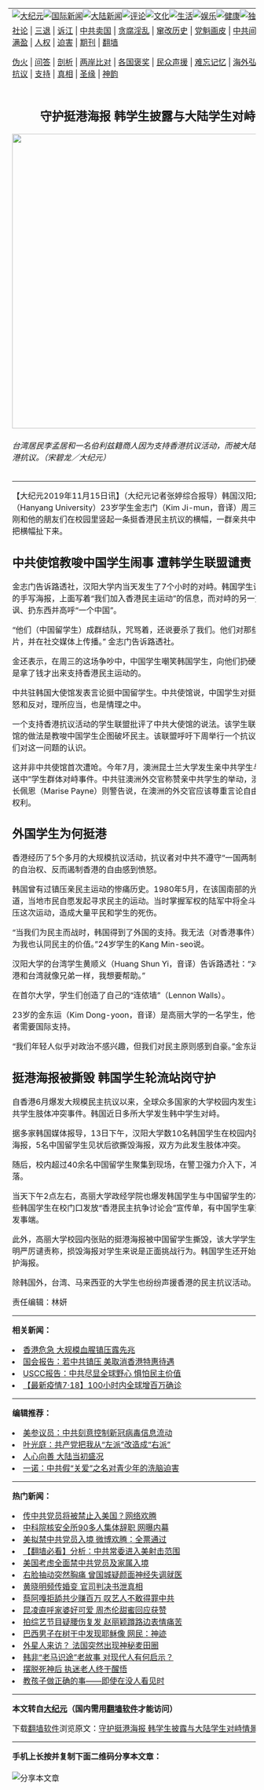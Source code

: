 <a name="1" id="1" target="_blank"></a><span id="1"></span>
<table align=center border="0"><tr><td colspan="2" VALIGN=TOP><a href="https://github.com/umfebr302/djy/blob/master/gb/nsc413.md#1"><img src="https://raw.githubusercontent.com/umfebr302/www/master/t/djy/1.jpg" title="大纪元"></a><a href="https://github.com/umfebr302/djy/blob/master/gb/n24hr.md#1"><img src="https://raw.githubusercontent.com/umfebr302/www/master/t/djy/3.jpg" title="国际新闻"></a><a href="https://github.com/umfebr302/djy/blob/master/gb/nsc413.md#1"><img src="https://raw.githubusercontent.com/umfebr302/www/master/t/djy/4.jpg" title="大陆新闻"></a><a href="https://github.com/umfebr302/djy/blob/master/gb/news392.md#1"><img src="https://raw.githubusercontent.com/umfebr302/www/master/t/djy/5.jpg" title="评论"></a><a href="https://github.com/umfebr302/djy/blob/master/gb/news2007.md#1"><img src="https://raw.githubusercontent.com/umfebr302/www/master/t/djy/6.jpg" title="文化"></a><a href="https://github.com/umfebr302/djy/blob/master/gb/news2008.md#1"><img src="https://raw.githubusercontent.com/umfebr302/www/master/t/djy/7.jpg" title="生活"></a><a href="https://github.com/umfebr302/djy/blob/master/gb/ncyule.md#1"><img src="https://raw.githubusercontent.com/umfebr302/www/master/t/djy/8.jpg" title="娱乐"></a><a href="https://github.com/umfebr302/djy/blob/master/gb/nsc1002.md#1"><img src="https://raw.githubusercontent.com/umfebr302/www/master/t/djy/9.jpg" title="健康"><a href="https://github.com/umfebr302/djy/blob/master/gb/nf6092.md#1"><img src="https://raw.githubusercontent.com/umfebr302/www/master/t/djy/10a.jpg" title="独家"></a><a href="https://github.com/umfebr302/djy/blob/master/gb/nf4514.md#1"><img src="https://raw.githubusercontent.com/umfebr302/www/master/t/djy/12a.jpg" title="头条"></a></td></tr>
<tr><td colspan="2" VALIGN=TOP><a target="_blank" href="https://github.com/umfebr302/djy/blob/master/gb/9p.md#1">社论</a> | <a target="_blank" href="https://github.com/umfebr302/djy/blob/master/gb/nf5657.md#1">三退</a> | <a target="_blank" href="https://github.com/umfebr302/djy/blob/master/gb/nf6124.md#1">诉江</a> | <a target="_blank" href="https://github.com/umfebr302/djy/blob/master/gb/nf1176117.md#1">中共卖国</a> | <a target="_blank" href="https://github.com/umfebr302/djy/blob/master/gb/nf5773.md#1">贪腐淫乱</a> | <a target="_blank" href="https://github.com/umfebr302/djy/blob/master/gb/nf1176115.md#1">窜改历史</a> | <a target="_blank" href="https://github.com/umfebr302/djy/blob/master/gb/nf1176107.md#1">党魁画皮</a> | <a target="_blank" href="https://github.com/umfebr302/djy/blob/master/gb/nf1320400.md#1">中共间谍</a> | <a target="_blank" href="https://github.com/umfebr302/djy/blob/master/gb/nf1176114.md#1">破坏传统</a> | <a target="_blank" href="https://github.com/umfebr302/ntdtv/blob/master/gb/prog447_1.md#1">恶贯满盈</a> | <a target="_blank" href="https://github.com/umfebr302/djy/blob/master/gb/ncid278.md#1">人权</a> | <a target="_blank" href="https://github.com/umfebr302/djy/blob/master/gb/nf1176111.md#1">迫害</a> | <a target="_blank" href="https://gitlab.com/szzdlab/mh-qikan/blob/master/README.md#1">期刊</a> | <a target="_blank" href="https://github.com/umfebr302/www/blob/master/README.md?zsrh#8">翻墙</a></p><p><a target="_blank" href="https://github.com/umfebr302/djy/blob/master/gb/nf5562.md#1">伪火</a> | <a target="_blank" href="https://github.com/umfebr302/djy/blob/master/gb/nf4378.md#1">问答</a> | <a target="_blank" href="https://github.com/umfebr302/djy/blob/master/gb/nf5792.md#1">剖析</a> | <a target="_blank" href="https://github.com/umfebr302/djy/blob/master/gb/nf5735.md#1">两岸比对</a> | <a target="_blank" href="https://github.com/umfebr302/djy/blob/master/gb/nf6119.md#1">各国褒奖</a> | <a target="_blank" href="https://github.com/umfebr302/djy/blob/master/gb/nf6120.md#1">民众声援</a> | <a target="_blank" href="https://github.com/umfebr302/djy/blob/master/gb/nf1188594.md#1">难忘记忆</a> | <a target="_blank" href="https://github.com/umfebr302/djy/blob/master/gb/nf3180.md#1">海外弘传</a> | <a target="_blank" href="https://github.com/umfebr302/djy/blob/master/gb/nf5410.md#1">万人上访</a> | <a target="_blank" href="https://github.com/umfebr302/ntdtv/blob/master/gb/prog1530_1.md#1">和平抗议</a> | <a target="_blank" href="https://github.com/umfebr302/djy/blob/master/gb/nf4386.md#1">支持</a> | <a target="_blank" href="https://github.com/umfebr302/djy/blob/master/gb/nf4389.md#1">真相</a> | <a target="_blank" href="https://github.com/umfebr302/djy/blob/master/gb/nf5790.md#1">圣缘</a> | <a target="_blank" href="https://github.com/umfebr302/djy/blob/master/gb/nf4786.md#1">神韵</a></td></tr>
<tr><td VALIGN=TOP width="626"><h2 align=center>守护挺港海报 韩学生披露与大陆学生对峙情景</h2>
<img width="600" src="https://i.epochtimes.com/assets/uploads/2019/09/1909290330201501-600x400.jpg" />
<h6>台湾居民李孟居和一名伯利兹籍商人因为支持香港抗议活动，而被大陆抓捕。图为香港抗议。（宋碧龙／大纪元）
</h6>
<hr>
	<p>【大纪元2019年11月15日讯】（大纪元记者张婷综合报导）<ahref="https://github.com/umfebr302/djy/blob/master/gb/tag/%E9%9F%A9%E5%9B%BD.md#1">韩国</a><ahref="https://github.com/umfebr302/djy/blob/master/gb/tag/%E6%B1%89%E9%98%B3%E5%A4%A7%E5%AD%A6.md#1">汉阳大学</a>（Hanyang University）23岁学生金志门（Kim Ji-mun，音译）周三（11月13日）刚和他的朋友们在校园里竖起一条挺香港民主抗议的横幅，一群亲共<ahref="https://github.com/umfebr302/djy/blob/master/gb/tag/%E4%B8%AD%E5%9B%BD%E7%95%99%E5%AD%A6%E7%94%9F.md#1">中国留学生</a>试图把横幅扯下来。</p>
<h2>中共使馆教唆中国学生闹事 遭韩学生联盟谴责</h2>
<p>金志门告诉路透社，<ahref="https://github.com/umfebr302/djy/blob/master/gb/tag/%E6%B1%89%E9%98%B3%E5%A4%A7%E5%AD%A6.md#1">汉阳大学</a>内当天发生了7个小时的对峙。<ahref="https://github.com/umfebr302/djy/blob/master/gb/tag/%E9%9F%A9%E5%9B%BD.md#1">韩国</a>学生试图保护他们的手写海报，上面写着“我们加入香港民主运动”的信息，而对峙的另一方则进行嘲讽、扔东西并高呼“一个中国”。</p>
<p>“他们（<ahref="https://github.com/umfebr302/djy/blob/master/gb/tag/%E4%B8%AD%E5%9B%BD%E7%95%99%E5%AD%A6%E7%94%9F.md#1">中国留学生</a>）成群结队，咒骂着，还说要杀了我们。他们对那些挺港学生拍照片，并在社交媒体上传播。” 金志门告诉路透社。</p>
<p>金还表示，在周三的这场争吵中，中国学生嘲笑韩国学生，向他们扔硬币，讽刺他们是拿了钱才出来支持香港民主运动的。</p>
<p>中共驻韩国大使馆发表言论挺中国留学生。中共使馆说，中国学生对挺港事件表示愤怒和反对，理所应当，也是情理之中。</p>
<p>一个支持<ahref="https://github.com/umfebr302/djy/blob/master/gb/tag/%E9%A6%99%E6%B8%AF%E6%8A%97%E8%AE%AE.md#1">香港抗议</a>活动的学生联盟批评了中共大使馆的说法。该学生联盟称，中共使馆的做法是教唆中国学生企图破坏民主。该联盟呼吁下周举行一个抗议活动来提高人们对这一问题的认识。</p>
<p>这并非中共使馆首次遭呛。今年7月，澳洲昆士兰大学发生亲中共学生与声援香港“反送中”学生群体对峙事件。中共驻澳洲外交官称赞亲中共学生的举动，澳大利亚外交部长佩恩（Marise Payne）则警告说，在澳洲的外交官应该尊重言论自由与和平抗议的权利。</p>
<h2>外国学生为何挺港</h2>
<p>香港经历了5个多月的大规模抗议活动，抗议者对中共不遵守“一国两制”下赋予港人的自治权、反而遏制香港的自由感到愤怒。</p>
<p>韩国曾有过镇压亲民主运动的惨痛历史。1980年5月，在该国南部的光州及全罗南道，当地市民自愿发起寻求民主的运动。当时掌握军权的陆军中将全斗焕下令武力镇压这次运动，造成大量平民和学生的死伤。</p>
<p>“当我们为民主而战时，韩国得到了外国的支持。我无法（对香港事件）保持沉默，因为我也认同民主的价值。”24岁学生的Kang Min-seo说。</p>
<p>汉阳大学的台湾学生黄顺义（Huang Shun Yi，音译）告诉路透社：“对于我来说，香港和台湾就像兄弟一样，我想要帮助。”</p>
<p>在首尔大学，学生们创造了自己的“连侬墙”（Lennon Walls）。</p>
<p>23岁的金东运（Kim Dong-yoon，音译）是高丽大学的一名学生，他说香港的抗议者需要国际支持。</p>
<p>“我们年轻人似乎对政治不感兴趣，但我们对民主原则感到自豪。”金东运说。</p>
<h2>挺港海报被撕毁 韩国学生轮流站岗守护</h2>
<p>自香港6月爆发大规模民主抗议以来，全球众多国家的大学校园内发生过挺港和亲中共学生肢体冲突事件。韩国近日多所大学发生韩中学生对峙。</p>
<p>据多家韩国媒体报导，13日下午，汉阳大学数10名韩国学生在校园内张贴挺港宣传海报，5名中国留学生见状后欲撕毁海报，双方为此发生肢体冲突。</p>
<p>随后，校内超过40余名中国留学生聚集到现场，在警卫强力介入下，冲突才告一段落。</p>
<p>当天下午2点左右，高丽大学政经学院也爆发韩国学生与中国留学生的冲突事件。一些韩国学生在校门口发放“香港民主抗争讨论会”宣传单，有中国学生拿到后不满，引发事端。</p>
<p>此外，高丽大学校园内张贴的挺港海报被中国留学生撕毁，该大学学生会13日发表声明严厉谴责称，损毁海报对学生来说是正面挑战行为。韩国学生还开始轮流站岗，守护海报。</p>
<p>除韩国外，台湾、马来西亚的大学生也纷纷声援香港的民主抗议活动。＃</p>
<p>责任编辑：林妍</p>
	
<hr>


<strong>相关新闻：</strong>
<li><a href="https://github.com/umfebr302/djy/blob/master/gb/19/11/14/n11655449.md#1">香港危急 大规模血腥镇压露先兆</a></li>
<li><a href="https://github.com/umfebr302/djy/blob/master/gb/19/11/14/n11655590.md#1">国会报告：若中共镇压 美取消香港特惠待遇</a></li>
<li><a href="https://github.com/umfebr302/djy/blob/master/gb/19/11/14/n11656019.md#1">USCC报告：中共尽显全球野心 惧怕民主价值</a></li>
<li><a href="https://github.com/umfebr302/djy/blob/master/gb/20/7/18/n12264855.md#1">【最新疫情7·18】100小时内全球增百万确诊</a></li>
<hr>


<strong>编辑推荐：</strong>
<li><a href="https://github.com/onzhi266/djy/blob/master/gb/20/2/22/n11887949.md#1">美参议员：中共刻意控制新冠病毒信息流动</a></li>
<li><a href="https://github.com/tsiac2612/djy/blob/master/gb/18/1/10/n10043633.md#1" target="_blank">叶光庭：共产党把我从“左派”改造成“右派”</a></li><li><a href="https://github.com/umfebr302/djy/blob/master/gb/15/7/17/n4482910.md?dfh#1" target="_blank">人心向善 大陆当初盛况</a></li><li><a href="https://github.com/tsiac2612/djy/blob/master/gb/12/9/27/n3693107.md#1" target="_blank">一诺：中共假“关爱”之名对青少年的洗脑迫害</a></li>
<hr>

<strong>热门新闻：</strong>
<li><a href="https://github.com/umfebr302/djy/blob/master/gb/20/7/16/n12260330.md#1">传中共党员将被禁止入美国？网络欢腾</a></li>
<li><a href="https://github.com/umfebr302/djy/blob/master/gb/20/7/16/n12261417.md#1">中科院核安全所90多人集体辞职 网曝内幕</a></li>
<li><a href="https://github.com/umfebr302/djy/blob/master/gb/20/7/16/n12260453.md#1">美拟禁中共党员入境 微博欢腾：全票通过</a></li>
<li><a href="https://github.com/umfebr302/djy/blob/master/gb/20/7/16/n12259536.md#1">【翻墙必看】分析：中共常委进入美射击范围</a></li>
<li><a href="https://github.com/umfebr302/djy/blob/master/gb/20/7/16/n12260176.md#1">美国考虑全面禁中共党员及家属入境</a></li>
<li><a href="https://github.com/umfebr302/djy/blob/master/gb/20/7/16/n12259931.md#1">右脸抽动突然胸痛 曾国城疑颜面神经失调就医</a></li>
<li><a href="https://github.com/umfebr302/djy/blob/master/gb/20/7/16/n12261345.md#1">黄晓明频传婚变 官司判决书泄真相</a></li>
<li><a href="https://github.com/umfebr302/djy/blob/master/gb/20/7/15/n12256897.md#1">蔡阿嘎拒舔共少赚百万  叹艺人不敢得罪中共</a></li>
<li><a href="https://github.com/umfebr302/djy/blob/master/gb/20/7/15/n12258888.md#1">昆凌直呼家婆好可爱 周杰伦甜蜜回应获赞</a></li>
<li><a href="https://github.com/umfebr302/djy/blob/master/gb/20/7/16/n12261898.md#1">拍综艺节目疑腰伤复发 赵丽颖蹲路边表情痛苦</a></li>
<li><a href="https://github.com/umfebr302/djy/blob/master/gb/20/7/16/n12259901.md#1">巴西男子在树干中发现耶稣像 网民：神迹</a></li>
<li><a href="https://github.com/umfebr302/djy/blob/master/gb/20/7/15/n12257067.md#1">外星人来访？ 法国突然出现神秘麦田圈</a></li>
<li><a href="https://github.com/umfebr302/djy/blob/master/gb/20/7/10/n12246345.md#1">韩非“老马识途”老故事 对现代人有何启示？</a></li>
<li><a href="https://github.com/umfebr302/djy/blob/master/gb/20/5/21/n12127061.md#1">摆脱死神后 执迷老人终于醒悟</a></li>
<li><a href="https://github.com/umfebr302/djy/blob/master/gb/20/7/14/n12255284.md#1">教孩子做正确的事——即使在没人看见时</a></li>
<hr>

<strong>本文转自<a href="https://www.epochtimes.com">大纪元</a>（国内需用<a href="https://github.com/umfebr302/www/blob/master/README.md#8">翻墙软件</a>才能访问）</strong><p>下载<a href="https://github.com/umfebr302/www/blob/master/README.md#8">翻墙软件</a>浏览原文：<a href="https://www.epochtimes.com/gb/19/11/15/n11658483.htm">守护挺港海报 韩学生披露与大陆学生对峙情景</a></p><hr>

<strong>手机上长按并复制下面二维码分享本文章：</strong><br><br><img src="http://d1p1.ip.zn2.us/v.php?action=qrcode&url=https://github.com/umfebr302/djy/blob/master/gb/19/11/15/n11658483.md%231" title="分享本文章"></td><td VALIGN=TOP><a href="https://github.com/umfebr302/djy/blob/master/gb/16/1/21/n4622075.md?dfh#1" target="_blank"><img src="https://raw.githubusercontent.com/umfebr302/djy/master/gb/300/wei-f1.jpg" title="中共的伪火骗局"  alt="中共的伪火骗局"></a><br><a href="https://github.com/umfebr302/www/blob/master/README.md?dfh#9" target="_blank"><img src="https://raw.githubusercontent.com/umfebr302/djy/master/gb/300/yong-h.jpg" title="永恒的见证"  alt="永恒的见证"></a><br><a href="https://github.com/umfebr302/djy/blob/master/gb/13/9/29/n3974789.md?dfh#1" target="_blank"><img src="https://raw.githubusercontent.com/umfebr302/djy/master/gb/300/shang-lnz.jpg" title="善良女子被中共投男牢"  alt="善良女子被中共投男牢"></a><br><a href="https://github.com/umfebr302/djy/blob/master/gb/16/3/16/n4663449.md?dfh#1" target="_blank"><img src="https://raw.githubusercontent.com/umfebr302/djy/master/gb/300/huo-z3.jpg" title="警卫目击活摘器官"  alt="警卫目击活摘器官"></a><br><a href="https://github.com/umfebr302/djy/blob/master/gb/16/8/7/n8177641.md?dfh#1" target="_blank"><img src="https://raw.githubusercontent.com/umfebr302/djy/master/gb/300/huo-z4.jpg" title="证人描述活摘恐怖"  alt="证人描述活摘恐怖"></a><br><a href="https://github.com/umfebr302/djy/blob/master/gb/10/4/19/n2881569.md?dfh#1" target="_blank"><img src="https://raw.githubusercontent.com/umfebr302/djy/master/gb/300/huo-z1.jpg" title="揭开活摘器官黑幕"  alt="揭开活摘器官黑幕"></a><br><a href="https://github.com/umfebr302/djy/blob/master/gb/10/11/7/n3077476.md?dfh#1" target="_blank"><img src="https://raw.githubusercontent.com/umfebr302/djy/master/gb/300/ma-ks.jpg" title="马克思的成魔之路"  alt="马克思的成魔之路"></a><br><a href="https://github.com/umfebr302/djy/blob/master/gb/14/6/9/n4173977.md?dfh#1" target="_blank"><img src="https://raw.githubusercontent.com/umfebr302/djy/master/gb/300/chang-zs.jpg" title="藏字石 蕴天机"  alt="藏字石 蕴天机"></a><br><a href="https://github.com/umfebr302/djy/blob/master/gb/18/5/10/n10381511.md?dfh#1" target="_blank"><img src="https://raw.githubusercontent.com/umfebr302/djy/master/gb/300/st1.jpg" title="关注3亿人三退"  alt="关注3亿人三退"></a><br><a href="https://github.com/umfebr302/djy/blob/master/gb/18/3/21/n10237682.md?dfh#1" target="_blank"><img src="https://raw.githubusercontent.com/umfebr302/djy/master/gb/300/jie-t.jpg" title="解体中共复兴中华"  alt="解体中共复兴中华"></a><br><a href="https://github.com/umfebr302/djy/blob/master/gb/9/2/9/n2422991.md?dfh#1" target="_blank"><img src="https://raw.githubusercontent.com/umfebr302/djy/master/gb/300/gao-zs.jpg" title="中共迫害良心律师"  alt="中共迫害良心律师"></a><br><a href="https://github.com/umfebr302/djy/blob/master/gb/18/12/9/n10900044.md?dfh#1" target="_blank"><img src="https://raw.githubusercontent.com/umfebr302/djy/master/gb/300/sj1.jpg" title="303万人举报江泽民"  alt="303万人举报江泽民"></a><br><a href="https://github.com/umfebr302/djy/blob/master/gb/18/8/28/n10672014.md?dfh#1" target="_blank"><img src="https://raw.githubusercontent.com/umfebr302/djy/master/gb/300/sj2.jpg" title="这些官员为何起诉江泽民"  alt="这些官员为何起诉江泽民"></a><br><a href="https://github.com/umfebr302/djy/blob/master/gb/8/12/18/n2367165.md?dfh#1" target="_blank"><img src="https://raw.githubusercontent.com/umfebr302/djy/master/gb/300/liangan.jpg" title="海峡两岸的强烈对比"  alt="海峡两岸的强烈对比"></a><br><a href="https://github.com/umfebr302/djy/blob/master/gb/15/12/10/n4593139.md?dfh#1" target="_blank"><img src="https://raw.githubusercontent.com/umfebr302/djy/master/gb/300/jia-ndzl.jpg" title="加拿大总理的贺信"  alt="加拿大总理的贺信"></a><br><a href="https://github.com/umfebr302/djy/blob/master/gb/11/6/17/n3289382.md?dfh#1" target="_blank"><img src="https://raw.githubusercontent.com/umfebr302/djy/master/gb/300/xiao-wd.jpg" title="探寻真相兼听则明"  alt="探寻真相兼听则明"></a><br><a href="https://github.com/umfebr302/djy/blob/master/gb/18/10/27/n10812623.md?dfh#1" target="_blank"><img src="https://raw.githubusercontent.com/umfebr302/djy/master/gb/300/yindu.jpg" title="印度媒体报道东方"  alt="印度媒体报道东方"></a><br><a href="https://github.com/umfebr302/djy/blob/master/gb/18/6/9/n10469652.md?dfh#1" target="_blank"><img src="https://raw.githubusercontent.com/umfebr302/djy/master/gb/300/xie-j.jpg" title="不一样的海外校园"  alt="不一样的海外校园"></a><br><a href="https://github.com/umfebr302/djy/blob/master/gb/7/4/5/n1669415.md?dfh#1" target="_blank"><img src="https://raw.githubusercontent.com/umfebr302/djy/master/gb/300/li-up.jpg" title="从大师到徒弟的传奇"  alt="从大师到徒弟的传奇"></a><br><a href="https://github.com/umfebr302/djy/blob/master/gb/17/5/26/n9191512.md?dfh#1" target="_blank"><img src="https://raw.githubusercontent.com/umfebr302/djy/master/gb/300/zfl2.jpg" title="亿万人与东方一本奇书"  alt="亿万人与东方一本奇书"></a><br><a href="https://github.com/umfebr302/djy/blob/master/gb/13/11/27/n4020290.md?dfh#1" target="_blank"><img src="https://raw.githubusercontent.com/umfebr302/djy/master/gb/300/zhen-h.jpg" title="大陆见不到的震撼场面"  alt="大陆见不到的震撼场面"></a><br><a href="https://github.com/umfebr302/djy/blob/master/gb/15/7/17/n4482910.md?dfh#1" target="_blank"><img src="https://raw.githubusercontent.com/umfebr302/djy/master/gb/300/dalu-sk.jpg" title="人心向善 大陆当初盛况"  alt="人心向善 大陆当初盛况"></a><br><a href="https://github.com/umfebr302/djy/blob/master/gb/19/1/5/n10955468.md?dfh#1" target="_blank"><img src="https://raw.githubusercontent.com/umfebr302/djy/master/gb/300/zfl1.jpg" title="追寻真理 这书讲什么"  alt="追寻真理 这书讲什么"></a><br><a href="https://github.com/umfebr302/www/blob/master/README.md?dfh#1" target="_blank"><img src="https://raw.githubusercontent.com/umfebr302/djy/master/gb/300/fq1.jpg" title="下载免费翻墙软件"  alt="下载免费翻墙软件"></a><br></td></tr></table>
